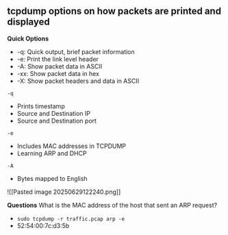 **tcpdump options on how packets are printed and displayed**
--------------------
**Quick Options**
- -q: Quick output, brief packet information
- -e: Print the link level header
- -A: Show packet data in ASCII
- -xx: Show packet data in hex
- -X: Show packet headers and data in ASCII


`-q`
- Prints timestamp
- Source and Destination IP
- Source and Destination port

`-e` 
- Includes MAC addresses in TCPDUMP
- Learning ARP and DHCP


`-A`
- Bytes mapped to English


![[Pasted image 20250629122240.png]]


**Questions**
What is the MAC address of the host that sent an ARP request?
- `sudo tcpdump -r traffic.pcap arp -e`
- 52:54:00:7c:d3:5b